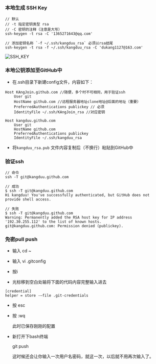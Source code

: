 ### 本地生成 SSH Key

```
// 默认 
// -t 指定密钥类型 rsa
// -C 密钥的注释（注意是大写）
ssh-keygen -t rsa -C '1365271643@qq.com'

// 添加密钥名称 `-f ~/.ssh/kangduu_rsa` 必须以rsa结尾
ssh-keygen -t rsa -f ~/.ssh/kangduu_rsa -C 'dukang1127@163.com'
```

![SSH_KEY](E:\kangduu_github\development\git\img\ssh_key.jpg)

### 本地公钥添加至GitHub中

- 在.ssh目录下新建config文件，内容如下：

```
Host KAngJoin.github.com //随便，多个时不可相同，用于验证ssh
    User git
    HostName github.com //远程服务器地址clone地址@后面的地址（重要）
    PreferredAuthentications publickey // 必须
    IdentityFile ~/.ssh/KAngJoin_rsa //对应密钥

Host kangduu.github.com
    User git
    HostName github.com
    PreferredAuthentications publickey
    IdentityFile ~/.ssh/kangduu_rsa
```

- 将`kangduu_rsa.pub` 文件内容复制后（不换行）粘贴到GitHub中	

### 验证ssh

```
// 命令
ssh -T git@kangduu.github.com

// 成功
$ ssh -T git@kangduu.github.com
Hi kangduu! You've successfully authenticated, but GitHub does not provide shell access.

// 失败
$ ssh -T git@kangduu.github.com
Warning: Permanently added the RSA host key for IP address '192.30.255.112' to the list of known hosts.
git@kangduu.github.com: Permission denied (publickey).

```

### 免密pull push

- 输入 cd ~

- 输入 vi .gitconfig
- 按i

- 光标移到空白处输将下面的代码内容完整输入进去

```
[credential]
helper = store -–file .git-credentials
```

- 按 esc

- 按 :wq

  此时已保存刚刚的配置

- 新打开下bash终端

  git push

  这时候还会让你输入一次用户名密码，就这一次，以后就不用再次输入了。